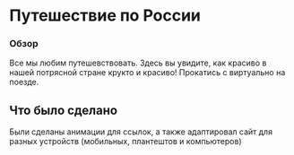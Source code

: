 # Путешествие по России

### Обзор
Все мы любим путешевствовать. Здесь вы увидите, как красиво в нашей потрясной стране крукто и красиво! Прокатись с виртуально на поезде. 

## Что было сделано
Были сделаны анимации для ссылок, а также адаптировал сайт для разных устройств (мобильных, плантештов и компьютеров)